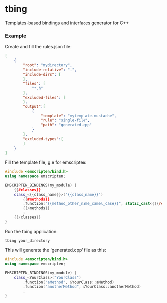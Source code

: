 # tbing
Templates-based bindings and interfaces generator for C++

### Example

Create and fill the rules.json file:

```json
[
    {
        "root": "mydirectory",
        "include-relative": ".",
        "include-dirs": [
        ],
        "files": [
            "*.h"
        ],
        "excluded-files": [
        ],
        "output":[
            {
                "template": "mytemplate.mustache",
                "rule": "single-file",
                "path": "generated.cpp"
            }
        ],
        "excluded-types":[
        ]
    }
]
```

Fill the template file, g.e for emscripten:

```cpp
#include <emscripten/bind.h>
using namespace emscripten;

EMSCRIPTEN_BINDINGS(my_module) {
    {{#classes}}
    class_<{{class_name}}>("{{class_name}}")
        {{#methods}}
        .function("{{method_other_name_camel_case}}", static_cast<{{{result_full_type}}} ({{class_name}}::*)({{#arguments}}{{{argument_full_type}}}{{comma}}{{/arguments}}){{method_const_qualifier}}>(&{{class_name}}::{{method_name}}))
        {{/methods}}
        ;
    {{/classes}}
}
```

Run the tbing application:
```shell
tbing your_directory
```

This will generate the 'generated.cpp' file as this:
```cpp
#include <emscripten/bind.h>
using namespace emscripten;

EMSCRIPTEN_BINDINGS(my_module) {
    class_<YourClass>("YourClass")
        .function("aMethod", &YourClass::aMethod)
        .function("anotherMethod", &YourClass::anotherMethod)
        ;
}
```


